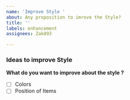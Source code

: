 ```yaml
---
name: 'Improve Style '
about: Any proposition to imrove the Style?
title: ''
labels: enhancement
assignees: Zak893

---
```


### Ideas to improve Style

**What do you want to __improve__ about the style ?**
- [ ] Colors
- [ ] Position of Items
